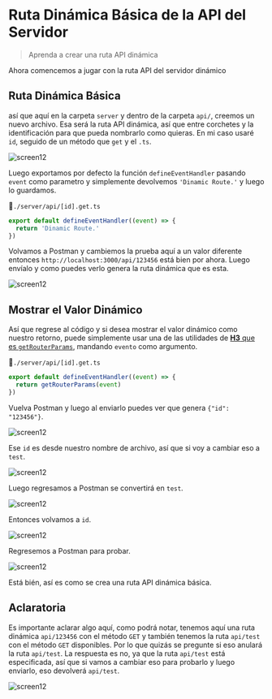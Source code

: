 # Ruta Dinámica Básica de la API del Servidor

>Aprenda a crear una ruta API dinámica

Ahora comencemos a jugar con la ruta API del servidor dinámico

## Ruta Dinámica Básica
así que aquí en la carpeta `server` y dentro de la carpeta `api/`, creemos un nuevo archivo. Esa será la ruta API dinámica, así que entre corchetes y la identificación para que pueda nombrarlo como quieras. En mi caso usaré `id`, seguido de un método que `get` y el `.ts`.

![screen12](./img/screen12.jpg)

Luego exportamos por defecto la función `defineEventHandler` pasando `event` como parametro y simplemente devolvemos `'Dinamic Route.'` y luego lo guardamos.


📃`./server/api/[id].get.ts`
```ts
export default defineEventHandler((event) => {
  return 'Dinamic Route.'
})
```

Volvamos a Postman y cambiemos la prueba aquí a un valor diferente entonces `http://localhost:3000/api/123456` está bien por ahora. Luego envíalo y como puedes verlo
genera la ruta dinámica que es esta.

![screen12](./img/screen13.jpg)
 

## Mostrar el Valor Dinámico
 
Así que regrese al código y si desea mostrar el valor dinámico como nuestro retorno, puede simplemente usar una de las utilidades de [**H3** que es `getRouterParams`](https://h3.unjs.io/utils/request#getrouterparamsevent-opts-decode), mandando `evento` como argumento.

📃`./server/api/[id].get.ts`
```ts
export default defineEventHandler((event) => {
  return getRouterParams(event)
})
```

Vuelva Postman y luego al enviarlo puedes ver que genera `{"id": "123456"}`.

![screen12](./img/screen14.jpg)

Ese `id` es desde nuestro nombre de archivo, así que si voy a cambiar eso a `test`.

![screen12](./img/screen15.jpg)

Luego regresamos a Postman se convertirá en `test`.

![screen12](./img/screen16.jpg)

Entonces volvamos a `id`.

![screen12](./img/screen17.jpg)

Regresemos a Postman para probar.

![screen12](./img/screen18.jpg)

Está bién, así es como se crea una ruta API dinámica básica.



## Aclaratoria

Es importante aclarar algo aquí, como podrá notar, tenemos aquí una ruta dinámica `api/123456` con el método `GET` y también tenemos la ruta `api/test` con el método `GET` disponibles. Por lo que quizás se pregunte si eso anulará la ruta `api/test`. La respuesta es no, ya que la ruta `api/test` está especificada, así que si vamos a cambiar eso para probarlo y luego enviarlo, eso devolverá `api/test`.

![screen12](./img/screen19.jpg)

